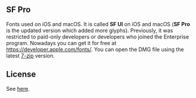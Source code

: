 ## SF Pro
Fonts used on iOS and macOS. It is called **SF UI** on iOS and macOS (**SF Pro** is the updated version which added more glyphs). Previously, it was restricted to paid-only developers or developers who joined the Enterprise program. Nowadays you can get it for free at https://developer.apple.com/fonts/. You can open the DMG file using the latest [7-zip](https://www.7-zip.org/) version.

## License
See [here](../README.md#license).
